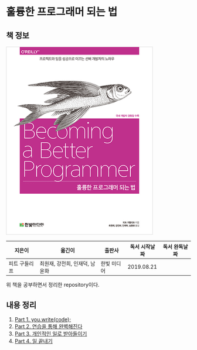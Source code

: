 # 훌륭한 프로그래머 되는 법

## 책 정보

![표지](images/becoming_a_better_programmer.jpg)

|지은이|옮긴이|출판사|독서 시작날짜|독서 완독날짜|
|----|-----|----|---------|----------|
|피트 구들리프|최원재, 강전희, 인재덕, 남윤화|한빛 미디어| 2019.08.21||

위 책을 공부하면서 정리한 repository이다.

## 내용 정리

1. [Part 1. you.write(code);](contents/part_1.md)
2. [Part 2. 연습을 통해 완벽해진다](contents/part_2.md)
3. [Part 3. 개인적인 일로 받아들이기](contents/part_3.md)
4. [Part 4. 일 끝내기](contents/part_4.md)

